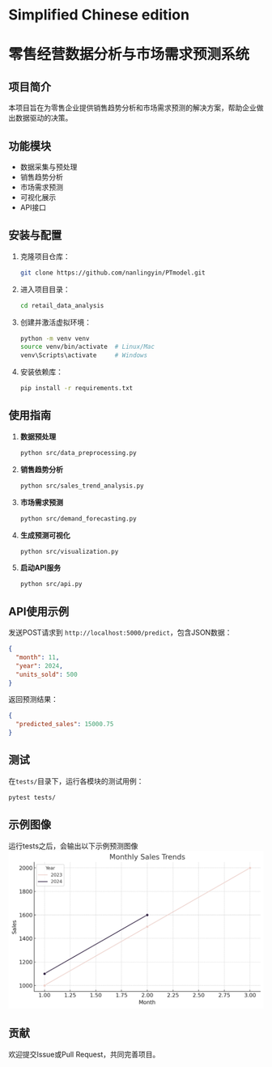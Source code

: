 # Simplified Chinese edition
# 零售经营数据分析与市场需求预测系统

## 项目简介
本项目旨在为零售企业提供销售趋势分析和市场需求预测的解决方案，帮助企业做出数据驱动的决策。

## 功能模块
- 数据采集与预处理
- 销售趋势分析
- 市场需求预测
- 可视化展示
- API接口

## 安装与配置

1. 克隆项目仓库：
    ```bash
    git clone https://github.com/nanlingyin/PTmodel.git
    ```

2. 进入项目目录：
    ```bash
    cd retail_data_analysis
    ```

3. 创建并激活虚拟环境：
    ```bash
    python -m venv venv
    source venv/bin/activate  # Linux/Mac
    venv\Scripts\activate     # Windows
    ```

4. 安装依赖库：
    ```bash
    pip install -r requirements.txt
    ```

## 使用指南

1. **数据预处理**
    ```bash
    python src/data_preprocessing.py
    ```

2. **销售趋势分析**
    ```bash
    python src/sales_trend_analysis.py
    ```

3. **市场需求预测**
    ```bash
    python src/demand_forecasting.py
    ```

4. **生成预测可视化**
    ```bash
    python src/visualization.py
    ```

5. **启动API服务**
    ```bash
    python src/api.py
    ```

## API使用示例

发送POST请求到 `http://localhost:5000/predict`，包含JSON数据：
```json
{
  "month": 11,
  "year": 2024,
  "units_sold": 500
}
```

返回预测结果：
```json
{
  "predicted_sales": 15000.75
}
```

## 测试

在`tests/`目录下，运行各模块的测试用例：
```bash
pytest tests/
```

## 示例图像

运行tests之后，会输出以下示例预测图像
![alt text](<monthly sales trends.png>)

## 贡献

欢迎提交Issue或Pull Request，共同完善项目。

